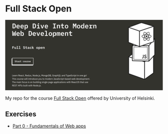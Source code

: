 # Full Stack Open
![banner](./assets/banner.png)

My repo for the course [Full Stack Open](https://fullstackopen.com/en/) offered by University of Helsinki.

## Exercises
- [Part 0 - Fundamentals of Web apps](./part0/)
